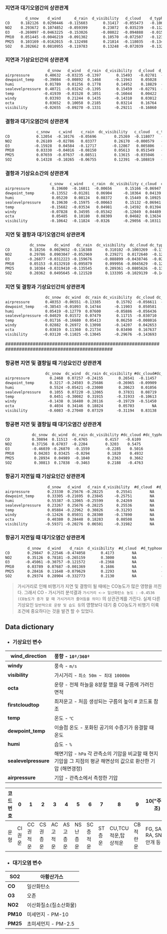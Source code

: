 ### 지연과 대기오염간의 상관관계

```reStructuredText
    	 d_snow    d_wind      d_rain  d_visibility   d_cloud 	 d_typhoon	  d_fairway    d_other
CO     0.182126  0.0290446  -0.115603       0.31417  -0.055473   -0.106006   -0.2374700   -0.065077
NO2    0.293672  0.1074852  -0.059399       0.23072   0.035239   -0.112389   -0.2323691   -0.018403
O3    -0.269097 -0.0463225  -0.153026      -0.08022  -0.094888   -0.015066   -0.0016653   -0.120439
PM10   0.051445 -0.0046219  -0.091302       0.10570  -0.072507   -0.123830   -0.0358758   -0.040159
PM25   0.103169 -0.0162015  -0.132498       0.21814  -0.118035   -0.134402   -0.1282540   -0.055087
SO2    0.202662  0.0810955  -0.119783       0.13248  -0.072039   -0.132902   -0.1170799   -0.091804
```

### 지연과 기상요인간의 상관관계

```reStructuredText
                   d_snow   d_wind   d_rain  d_visibility   d_cloud  d_typhoon  d_fairway   d_other
airpressure       0.40632  -0.03235 -0.1397       0.15493   -0.02781  -0.17053   -0.21214  -0.04424
dewpoint_temp    -0.39084  -0.00892  0.1468      -0.11943    0.05028   0.06963    0.29310   0.04315
humi              0.01789   0.01256  0.1778       0.14952    0.18829  -0.00391   -0.01798   0.11406
sealevelpressure  0.40721  -0.03242 -0.1395       0.15459   -0.02791  -0.17016   -0.21246  -0.04426
temp             -0.41939  -0.01528  0.1051      -0.16044    0.00422   0.07179    0.31322   0.01248
windy             0.03393   0.21244  0.1435      -0.14310    0.03012   0.16064   -0.04748   0.17023
octa              0.03652   0.10058  0.2185       0.03214    0.16764   0.10528    0.14590   0.11917
visibility       -0.02655  -0.09270 -0.1331      -0.29211   -0.16060   0.07755    0.14066  -0.15467
```

### 결항과 대기오염간의 상관관계

```reStructuredText
			  c_snow    c_wind    c_rain  dc_visibility   c_cloud   c_typhoon  c_fairway   c_other
CO            0.12054  -0.10176  -0.05696        0.25269  -0.118077   -0.11808         0   0.076167
NO2           0.26189  -0.02786   0.03377        0.26170  -0.000579   -0.12059         0   0.209303
O3           -0.15928   0.04584  -0.12717       -0.12867   0.005806   -0.05317         0   0.000997
PM10          0.03330  -0.04016  -0.08150        0.05613   0.051549   -0.12332         0   0.053251
PM25          0.07659  -0.07637  -0.08511        0.13615  -0.035046   -0.13312         0   0.063876
SO2           0.14328  -0.10265  -0.06755        0.12391  -0.108819   -0.14329         0   0.090575
```

### 결항과 기상요소간의 상관관계

```reStructuredText
					c_snow   c_wind    c_rain  dc_visibility c_cloud  c_typhoon  c_fairway  c_other
airpressure          0.19600  -0.16011  -0.00656      0.15166 -0.06947   -0.17223         0  -0.02895
dewpoint_temp       -0.13552  -0.01281   0.06904     -0.10364  0.04139    0.07906         0  -0.03729
humi                 0.05220   0.08124   0.08372      0.15449  0.10925   -0.03677         0  -0.02078
sealevelpressure     0.19630  -0.15975  -0.00663      0.15132 -0.06941   -0.17191         0  -0.02896
temp                -0.15682  -0.03534   0.04981     -0.14592  0.01394    0.09106         0  -0.03363
windy               -0.07828   0.34595  -0.05342     -0.12049  0.04489    0.14433         0   0.02114
octa                 0.05485   0.10180   0.08309      0.04682  0.13634    0.11665         0   0.05485
visibility          -0.10642  -0.11824  -0.0326      -0.29056 -0.10311    0.08592         0  -0.00585
```



### 지연 및 결항과 대기오염간의 상관관계

```reStructuredText
           dc_snow    dc_wind   dc_rain  dc_visibility  dc_cloud dc_typhoon dc_fairway  dc_other
CO         0.18256  0.0029652 -0.116388      0.310102 -0.1003269  -0.114932 -0.2374700 -0.063766
NO2        0.29786  0.0903047 -0.052969      0.239271  0.0172640  -0.120199 -0.2323691 -0.014874
O3        -0.26877 -0.0312223 -0.159676     -0.088899 -0.0438746  -0.029429 -0.0016653 -0.120369
PM10       0.05153 -0.0132910 -0.095879      0.099956 -0.0045629  -0.129000 -0.0358758 -0.039245
PM25       0.10384 -0.0319410 -0.135545      0.209361 -0.0805626  -0.139751 -0.1282540 -0.053988
SO2        0.20362  0.0495645 -0.121520      0.133395 -0.1029139  -0.142383 -0.1170799 -0.090240
```



### 지연 및 결항과 기상요인간의 상관관계

```reStructuredText
                  dc_snow  dc_wind  dc_rain dc_visibility  dc_cloud dc_typhoon dc_fairway  dc_other
airpressure       0.40353 -0.06551 -0.13385       0.15702  -0.056611  -0.17851   -0.21214 -0.044711
dewpoint_temp    -0.38543 -0.01093  0.14744      -0.11903   0.050581   0.07603    0.29310  0.042500
humi              0.05419 -0.12779  0.07600      -0.05886  -0.056436   0.10672    0.18739  0.103546
sealevelpressure -0.04029  0.01572  0.07479       0.11715  -0.030710   0.05972    0.12244  0.009355
temp             -0.01716 -0.16680  0.05413       0.06250  -0.008016   0.09945   -0.05285  0.119639
windy             0.02882  0.26972  0.13098      -0.14207   0.042653   0.16171   -0.04748  0.170509
octa              0.03819  0.11360  0.21734       0.03490   0.167637   0.11392    0.14590  0.120035
visibility       -0.03120 -0.11025 -0.13045      -0.29676  -0.143693   0.08391    0.14066 -0.154699
```







###############################################################################################







### 항공편 지연 및 결항일 때 기상요인간 상관관계

```reStructuredText
  				  dc_snow  dc_wind  dc_rain dc_visibility #dc_cloud#dc_typhoon dc_fairway  dc_other
airpressure         0.2468  0.07257 -0.24155       0.26541  -0.11457         -1   -0.03760  -0.04928
dewpoint_temp       0.3217 -0.24503  0.25686      -0.26965  -0.09909         -1    0.11402   0.16289
humi                0.5524 -0.05421 -0.23000       0.20623   0.01056         NA    0.13047   0.47071
sealevelpressure    0.1055  0.07220 -0.12065       0.37831   0.08719         NA    0.06101   0.17843
temp                0.0451 -0.30082  0.31915      -0.31933  -0.10613          1    0.06959   0.19160
windy              -0.1438  0.16480  0.20116      -0.19729  -0.51450          1    0.04874   0.07123
octa                0.4034  0.34146  0.18824       0.05703        NA         NA    0.25242   0.16953
visibility         -0.6083 -0.27040  0.07329      -0.31194   0.83138         NA   -0.12004  -0.08824
```





###  항공편 지연 및 결항일  때 대기오염간 상관관계

```reStructuredText
  			dc_snow  dc_wind  dc_rain dc_visibility #dc_cloud #dc_typhoon dc_fairway  dc_other
CO  		0.30894  0.11513  -0.4765        0.4157   -0.6109           1  -0.079461 -0.462309
NO2  		0.37156  0.67037  -0.2204        0.3203    0.5475          -1  -0.080929 -0.162092
O3          -0.46039 -0.26870  -0.1559       -0.2285    0.5016           1  -0.104226 -0.151760
PM10         0.04203  0.03425  -0.0294        0.1820    0.4932          -1  -0.003915  0.033220
PM25         0.28934  0.04989  -0.1040        0.2363    0.3662          -1  -0.074054  0.005136
SO2          0.30813  0.17838  -0.3463        0.2188   -0.4763          -1  -0.007728 -0.515853
```



### 항공기 지연일 때 기상요인간 상관관계

```reStructuredText
			       d_snow   d_wind   d_rain d_visibility  #d_cloud  #d_typhoon   d_fairway  d_other
airpressure        0.23330  0.25676 -0.28225      0.25541        NA          -1    -0.03760 -0.04813
dewpoint_temp      0.33305 -0.21695  0.23845     -0.25751        NA          -1     0.11402  0.16411
humi               0.55387 -0.12065 -0.25599  	  0.24269        NA           1     0.13047  0.03784
sealevelpressure   0.23267  0.25676 -0.28225 	  0.25536        NA          -1    -0.03775 -0.04872
temp               0.05884 -0.22962  0.30826 	 -0.31293        NA          -1     0.06959  0.19217
windy             -0.12426  0.05031  0.28300 	 -0.17890        NA           1     0.04874  0.07293
octa               0.40380  0.28448  0.18283	  0.08508        NA          NA     0.25242  0.16738
visibility        -0.59371 -0.20276  0.06501 	 -0.31982        NA          NA    -0.12004 -0.09088
```



### 항공기 지연일  때 대기오염간 상관관계

```reStructuredText
		  d_snow   d_wind    d_rain  d_visibility  #d_cloud  #d_typhoon  d_fairway   d_other
CO        0.29847  0.22546 -0.474058       0.4173        NA            1  -0.079461 -0.465285
NO2       0.35126  0.78181 -0.265159       0.3000        NA           -1  -0.080929 -0.173079
O3       -0.45061 -0.30757 -0.121572      -0.2368        NA            1  -0.104226 -0.153192
PM10      0.03789  0.07687 -0.001369       0.1686        NA           -1  -0.003915  0.026898
PM25      0.28416  0.11648 -0.079629       0.2293        NA           -1  -0.074054 -0.001804
SO2       0.29374  0.28904 -0.332773       0.2130        NA           -1  -0.007728 -0.521821
```



> 가시거리로 인해 비행기가 지연 및 결항이 될 때에는 CO농도가 많은 영향을 끼친다. 그래서 CO - 가시거리 분석결과  `가시거리 <-> 일산화탄소 농도 :` `-0.4536 (CO농도가 증가 할 때 가시거리가 줄어듬을 의미)` 의 상관관계를 가진다. 실제 다른 기상요인 `일반적으로 운량 및 습도 등`의 영향보다 대기 중 CO농도가 비행기 이륙 조건에 중요하다는 것을 발견 할 수 있었다.













## Data dictionary

*  ### 기상요인 변수

| wind_direction       | 풍향 -  `10º/360º`                                           |
| -------------------- | :----------------------------------------------------------- |
| **windy**            | 풍속 - `m/s`                                                 |
| **visibility**       | 가시거리 - `최소 50m ~ 최대 10000m`                          |
| **octa**             | 운량 - 전체 하늘을 8분할 했을 때 구름에 가려진 면적          |
| **firstcloudtop**    | 최저운고 - 처음 생성되는 구름의 높이 # 코드표 참조           |
| **temp**             | 온도 - `℃`                                                   |
| **dewpoint_temp**    | 이슬점 온도 - 포화된 공기의 수증기가 응결할 때 온도          |
| **humi**             | 습도 - `%`                                                   |
| **sealevelpressure** | 해면기압 - `hPa` 각 관측소의 기압을 비교할 때 현지기압을 그 지점의 평균 해면상의 값으로 환산한 기압 (해면갱정) |
| **airpressure**      | 기압 - 관측소에서 측정한 기압                                |



| 코드번호 | 0  | 1  | 2  | 3  | 4  | 5  | 6  | 7  | 8  | 9  | 10("주"참조)  |
| ------- | -- | -- | -- | -- | -- | -- | -- | -- | -- | -- | --------- |
| 운 형    | CI권운 | CC권적운 | CS권층운 | AC고적운 | AS 고층운 | NS난층운 | SC층적운 | ST층운 | CU,TCU               적운,탑상적운 | CB적란운 | FG, SA, RA, SN - 안개 등 |



* ### 대기오염 변수

| SO2      | 아황산가스             |
| -------- | ---------------------- |
| **CO**   | 일산화탄소             |
| **O3**   | 오존                   |
| **NO2**  | 이산화질소(질소산화물) |
| **PM10** | 미세먼지 - PM-10       |
| **PM25** | 초미세먼지 - PM-2.5    |